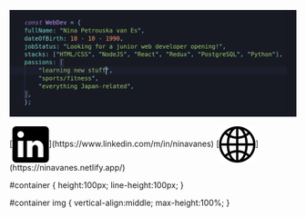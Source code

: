 ![Nina](https://github.com/grakify90/grakify90/blob/master/githubprofile.gif)
<div id="container">
[<img align="center" src="https://github.com/grakify90/grakify90/blob/master/linkedin-logo.png" alt="LinkedIn logo">](https://www.linkedin.com/m/in/ninavanes)
[<img align="center" src="https://github.com/grakify90/grakify90/blob/master/www.png" alt="website icon">](https://ninavanes.netlify.app/)
</div>


#container {
    height:100px;
    line-height:100px;
}

#container img {
    vertical-align:middle;
    max-height:100%;
}
